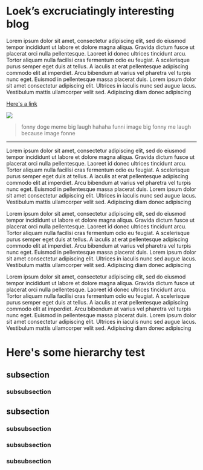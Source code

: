 <!--
#META title Loek’s excruciatingly interesting blog
#META subtitle Loek heeft dit geschreven
#META date 27-02-2021
-->

# Loek’s excruciatingly interesting blog

Lorem ipsum dolor sit amet, consectetur adipiscing elit, sed do eiusmod tempor incididunt ut labore et dolore magna aliqua. Gravida dictum fusce ut placerat orci nulla pellentesque. Laoreet id donec ultrices tincidunt arcu. Tortor aliquam nulla facilisi cras fermentum odio eu feugiat. A scelerisque purus semper eget duis at tellus. A iaculis at erat pellentesque adipiscing commodo elit at imperdiet. Arcu bibendum at varius vel pharetra vel turpis nunc eget. Euismod in pellentesque massa placerat duis. Lorem ipsum dolor sit amet consectetur adipiscing elit. Ultrices in iaculis nunc sed augue lacus. Vestibulum mattis ullamcorper velit sed. Adipiscing diam donec adipiscing

[Here's a link](https://github.com/lonkaars)

![](https://external-content.duckduckgo.com/iu/?u=http%3A%2F%2Fbarkpost-assets.s3.amazonaws.com%2Fwp-content%2Fuploads%2F2013%2F11%2FplainDoge.jpg&f=1&nofb=1)

> fonny doge meme big laugh hahaha funni image big fonny me laugh because image fonne

---

Lorem ipsum dolor sit amet, consectetur adipiscing elit, sed do eiusmod tempor incididunt ut labore et dolore magna aliqua. Gravida dictum fusce ut placerat orci nulla pellentesque. Laoreet id donec ultrices tincidunt arcu. Tortor aliquam nulla facilisi cras fermentum odio eu feugiat. A scelerisque purus semper eget duis at tellus. A iaculis at erat pellentesque adipiscing commodo elit at imperdiet. Arcu bibendum at varius vel pharetra vel turpis nunc eget. Euismod in pellentesque massa placerat duis. Lorem ipsum dolor sit amet consectetur adipiscing elit. Ultrices in iaculis nunc sed augue lacus. Vestibulum mattis ullamcorper velit sed. Adipiscing diam donec adipiscing

Lorem ipsum dolor sit amet, consectetur adipiscing elit, sed do eiusmod tempor incididunt ut labore et dolore magna aliqua. Gravida dictum fusce ut placerat orci nulla pellentesque. Laoreet id donec ultrices tincidunt arcu. Tortor aliquam nulla facilisi cras fermentum odio eu feugiat. A scelerisque purus semper eget duis at tellus. A iaculis at erat pellentesque adipiscing commodo elit at imperdiet. Arcu bibendum at varius vel pharetra vel turpis nunc eget. Euismod in pellentesque massa placerat duis. Lorem ipsum dolor sit amet consectetur adipiscing elit. Ultrices in iaculis nunc sed augue lacus. Vestibulum mattis ullamcorper velit sed. Adipiscing diam donec adipiscing

Lorem ipsum dolor sit amet, consectetur adipiscing elit, sed do eiusmod tempor incididunt ut labore et dolore magna aliqua. Gravida dictum fusce ut placerat orci nulla pellentesque. Laoreet id donec ultrices tincidunt arcu. Tortor aliquam nulla facilisi cras fermentum odio eu feugiat. A scelerisque purus semper eget duis at tellus. A iaculis at erat pellentesque adipiscing commodo elit at imperdiet. Arcu bibendum at varius vel pharetra vel turpis nunc eget. Euismod in pellentesque massa placerat duis. Lorem ipsum dolor sit amet consectetur adipiscing elit. Ultrices in iaculis nunc sed augue lacus. Vestibulum mattis ullamcorper velit sed. Adipiscing diam donec adipiscing

# Here's some hierarchy test

## subsection

### subsubsection

## subsection

### subsubsection

### subsubsection

### subsubsection

